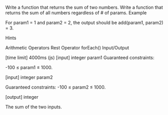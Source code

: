 Write a function that returns the sum of two numbers.
Write a function that returns the sum of all numbers regardless of # of params.
Example

For param1 = 1 and param2 = 2, the output should be add(param1, param2) = 3.

Hints

Arithmetic Operators
Rest Operator
forEach()
Input/Output

[time limit] 4000ms (js)
[input] integer param1
Guaranteed constraints:

-100 ≤ param1 ≤ 1000.

[input] integer param2

Guaranteed constraints: -100 ≤ param2 ≤ 1000.

[output] integer

The sum of the two inputs.

